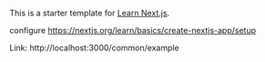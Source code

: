 This is a starter template for [Learn Next.js](https://nextjs.org/learn).

configure https://nextjs.org/learn/basics/create-nextjs-app/setup

Link: http://localhost:3000/common/example
